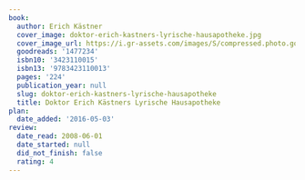 ```yaml
---
book:
  author: Erich Kästner
  cover_image: doktor-erich-kastners-lyrische-hausapotheke.jpg
  cover_image_url: https://i.gr-assets.com/images/S/compressed.photo.goodreads.com/books/1337433439l/1477234._SX98_.jpg
  goodreads: '1477234'
  isbn10: '3423110015'
  isbn13: '9783423110013'
  pages: '224'
  publication_year: null
  slug: doktor-erich-kastners-lyrische-hausapotheke
  title: Doktor Erich Kästners Lyrische Hausapotheke
plan:
  date_added: '2016-05-03'
review:
  date_read: 2008-06-01
  date_started: null
  did_not_finish: false
  rating: 4
---
```

